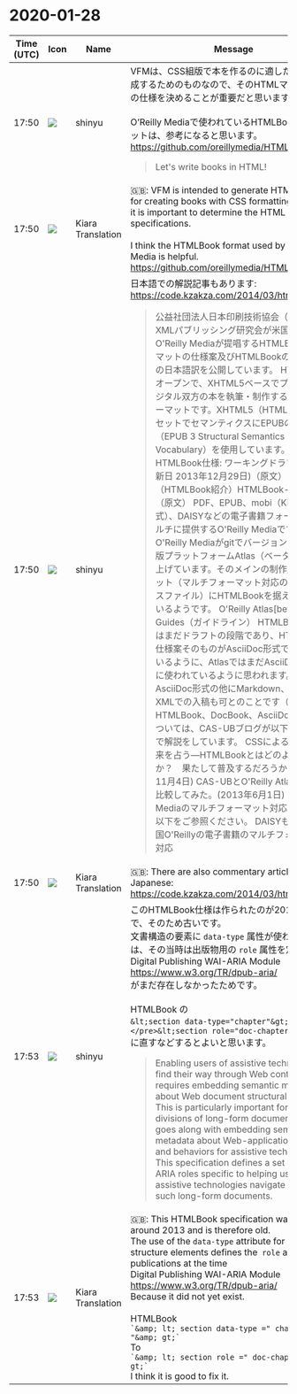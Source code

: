# 2020-01-28

|Time (UTC)|Icon|Name|Message|
|---|---|---|---|
|17:50|![](https://avatars.slack-edge.com/2018-04-27/354445776386_e258f5ed5ba887b08668_72.jpg)|shinyu|VFMは、CSS組版で本を作るのに適したHTMLを生成するためのものなので、そのHTMLマークアップの仕様を決めることが重要だと思います。<br><br>O’Reilly Mediaで使われているHTMLBookフォーマットは、参考になると思います。<br><https://github.com/oreillymedia/HTMLBook><br><blockquote>Let's write books in HTML!</blockquote>|
|17:50|![](https://avatars.slack-edge.com/2019-08-21/732685848020_f3f20736795184660348_72.png)|Kiara Translation|🇬🇧: VFM is intended to generate HTML suitable for creating books with CSS formatting, so I think it is important to determine the HTML markup specifications.<br><br>I think the HTMLBook format used by O'Reilly Media is helpful.<br><https://github.com/oreillymedia/HTMLBook>|
|17:50|![](https://avatars.slack-edge.com/2018-04-27/354445776386_e258f5ed5ba887b08668_72.jpg)|shinyu|日本語での解説記事もあります:<br><https://code.kzakza.com/2014/03/htmlbook_jpn/><br><blockquote>公益社団法人日本印刷技術協会（JAGAT）XMLパブリッシング研究会が米国の出版社O'Reilly Mediaが提唱するHTMLBookフォーマットの仕様案及びHTMLBookの紹介ページの日本語訳を公開しています。 HTMLBookはオープンで、XHTML5ベースでプリントとデジタル双方の本を執筆・制作するためのフォーマットです。XHTML5（HTML5）のサブセットでセマンティクスにEPUBの語彙（EPUB 3 Structural Semantics Vocabulary）を使用しています。 HTMLBook仕様: ワーキングドラフト (最終更新日 2013年12月29日)（原文） （HTMLBook紹介）HTMLBook-JA · GitHub（原文） PDF、EPUB、mobi（Kindle形式）、DAISYなどの電子書籍フォーマットをマルチに提供するO'Reilly Mediaですが、そのO'Reilly Mediaがgitでバージョン管理する出版プラットフォームAtlas（ベータ版）を立ち上げています。そのメインの制作用フォーマット（マルチフォーマット対応のためのソースファイル）にHTMLBookを据えようとしているようです。 O'Reilly Atlas[beta] Atlas Guides（ガイドライン） HTMLBookの仕様はまだドラフトの段階であり、HTMLBookの仕様案そのものがAsciiDoc形式で公開されているように、AtlasではまだAsciiDocがメインに使われているように思われます。なお、AsciiDoc形式の他にMarkdown、DocBook XMLでの入稿も可とのことです（→参考）。 HTMLBook、DocBook、AsciiDocの関係については、CAS-UBブログが以下のエントリで解説をしています。 CSSによる本作りの未来を占う―HTMLBookとはどのようなものか？　果たして普及するだろうか？(2013年11月4日) CAS-UBとO'Reilly Atlasの機能を比較してみた。(2013年6月1日) O'Reilly Mediaのマルチフォーマット対応については以下をご参照ください。 DAISYも提供する米国O'Reillyの電子書籍のマルチフォーマット対応</blockquote>|
|17:50|![](https://avatars.slack-edge.com/2019-08-21/732685848020_f3f20736795184660348_72.png)|Kiara Translation|🇬🇧: There are also commentary articles in Japanese:<br><https://code.kzakza.com/2014/03/htmlbook_jpn/>|
|17:53|![](https://avatars.slack-edge.com/2018-04-27/354445776386_e258f5ed5ba887b08668_72.jpg)|shinyu|このHTMLBook仕様は作られたのが2013年ごろで、そのため古いです。<br>文書構造の要素に `data-type` 属性が使われているのは、その当時は出版物用の `role` 属性を定義する<br>Digital Publishing WAI-ARIA Module<br><https://www.w3.org/TR/dpub-aria/><br>がまだ存在しなかったためです。<br><br>HTMLBook の<br>```&lt;section data-type="chapter"&gt;<pre>を</pre>&lt;section role="doc-chapter"&gt;```<br>に直すなどするとよいと思います。<br><blockquote>Enabling users of assistive technologies to find their way through Web content requires embedding semantic metadata about Web document structural divisions. This is particularly important for structural divisions of long-form documents and goes along with embedding semantic metadata about Web-application widgets and behaviors for assistive technologies. This specification defines a set of WAI-ARIA roles specific to helping users of assistive technologies navigate through such long-form documents.</blockquote>|
|17:53|![](https://avatars.slack-edge.com/2019-08-21/732685848020_f3f20736795184660348_72.png)|Kiara Translation|🇬🇧: This HTMLBook specification was created around 2013 and is therefore old.<br>The use of the `data-type` attribute for document structure elements defines the` role` attribute for publications at the time<br>Digital Publishing WAI-ARIA Module<br><https://www.w3.org/TR/dpub-aria/><br>Because it did not yet exist.<br><br>HTMLBook<br>`` `&amp; lt; section data-type =" chapter "&amp; gt;` ``<br>To<br>`` `&amp; lt; section role =" doc-chapter "&amp; gt;` ``<br>I think it is good to fix it.|
